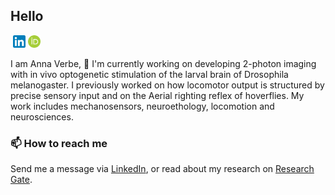 ## Hello

<!--
**AnnaVerbe/AnnaVerbe** is a ✨ _special_ ✨ repository because its `README.md` (this file) appears on your GitHub profile.

Here are some ideas to get you started:

- 🔭 I’m currently working on ...
- 🌱 I’m currently learning ...
- 👯 I’m looking to collaborate on ...
- 🤔 I’m looking for help with ...
- 💬 Ask me about ...
- 📫 How to reach me: ...
- 😄 Pronouns: ...
- ⚡ Fun fact: ...
-->

<p>
<a href="https://www.researchgate.net/profile/Anna-Verbe"><img height="20" src="./icons/researchgate.svg" alt=""/></a>
<a href="https://www.linkedin.com/in/anna-verbe/"><img height="20" src="./icons/linkedin.svg" alt=""/></a>
<a href="https://orcid.org/0000-0003-3121-0214"><img height="20" src="./icons/orcid.svg" alt=""/></a>
</p>

I am Anna Verbe, 🔭 I'm currently working on developing 2-photon imaging with in vivo optogenetic stimulation of the larval brain of Drosophila melanogaster. I previously worked on how locomotor output is structured by precise sensory input and on the Aerial righting reflex of hoverflies. My work includes mechanosensors, neuroethology, locomotion and neurosciences. 

### 📫 How to reach me
Send me a message via [LinkedIn](https://www.linkedin.com/in/Anna-Verbe/), or read about my research on [Research Gate](https://www.researchgate.net/profile/anna-verbe).

